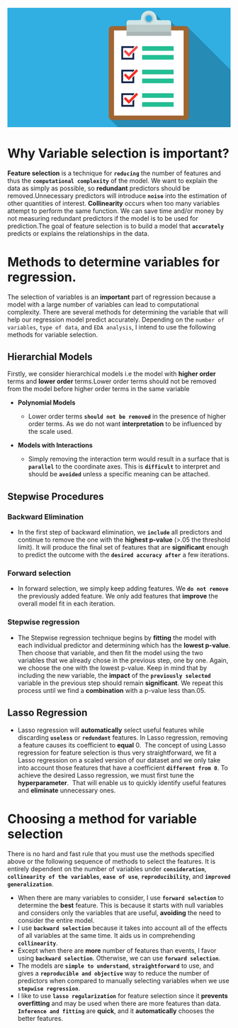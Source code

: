 ![Feature selection](/docs/assets/img/checklist.png)

# **Why Variable selection is important?**

**Feature selection** is a technique for **`reducing`** the number of features and thus the **`computational complexity`** of the model. We want to explain the data as simply as 
possible, so **redundant** predictors should be removed.Unnecessary predictors will introduce **`noise`** into the estimation of other quantities of interest. **Collinearity** 
occurs when too many variables attempt to perform the same function. We can save time and/or money by not measuring redundant predictors if the model is to be used 
for prediction.The goal of feature selection is to build a model that **`accurately`** predicts or explains the relationships in the data.

# **Methods to determine variables for regression.**

The selection of variables is an **important** part of regression because a model with a large number of variables can lead to computational complexity. There are
several methods for determining the variable that will help our regression model predict accurately. Depending on the `number of variables`, `type of data`, and 
`EDA analysis`, I intend to use the following methods for variable selection.
 
## Hierarchial Models
  Firstly, we consider hierarchical models i.e the model with **higher order** terms and **lower order** terms.Lower order terms should not be removed 
  from the model before higher order terms in the same variable
  
  - **Polynomial Models**
    - Lower order terms **`should not be removed`** in the presence of higher order terms. As we do not want **interpretation** to be influenced by the scale used.
    
  - **Models with Interactions**
    - Simply removing the interaction term would result in a surface that is **`parallel`** to the coordinate axes. This is **`difficult`** to interpret and should be **`avoided`** unless a specific meaning can be attached.
      
## Stepwise Procedures

### **Backward Elimination**
   - In the first step of backward elimination, we **`include`** all predictors and continue to remove the one with the **highest p-value** (>.05 the threshold limit). It will produce the final set of features that are **significant** enough to predict the outcome with the **`desired accuracy after`** a few iterations.
   
### **Forward selection**
  - In forward selection, we simply keep adding features. We **`do not remove`** the previously added feature. We only add features that **improve** the overall model fit in each iteration.

### **Stepwise regression** 
  - The Stepwise regression technique begins by **fitting** the model with each individual predictor and determining which has the **lowest p-value**. Then choose that variable, and then fit the model using the two variables that we already chose in the previous step, one by one. Again, we choose the one with the lowest p-value. Keep in mind that by including the new variable, the **impact** of the **`previously selected`** variable in the previous step should remain **significant**. We repeat this process until we find a **combination** with a p-value less than.05.

## **Lasso Regression**
  - Lasso regression will **automatically** select useful features while discarding **`useless`** or **`redundant`** features. In Lasso regression, removing a feature causes its coefficient to **equal** 0.  The concept of using Lasso regression for feature selection is thus very straightforward, we fit a Lasso regression on a scaled version of our dataset and we only take into account those features that have a coefficient **`different from 0`**. To achieve the desired Lasso regression, we must first tune the **hyperparameter**.  That will enable us to quickly identify useful features and **eliminate** unnecessary ones.

# **Choosing a method for variable selection**

There is no hard and fast rule that you must use the methods specified above or the following sequence of methods to select the features. It is entirely dependent on the number of variables under **`consideration`**, **`collinearity of the variables`**, **`ease of use`**, **`reproducibility`**, and **`improved generalization`**.

- When there are many variables to consider, I use **`forward selection`** to determine the **best** feature. This is because it starts with null variables and considers only the variables that are useful, **avoiding** the need to consider the entire model.
- I use **`backward selection`** because it takes into account all of the effects of all variables at the same time. It aids us in comprehending **`collinearity`**.
- Except when there are **more** number of features than events, I favor using **`backward selection`**. Otherwise, we can use **`forward selection`**.
- The models are **`simple to understand`**, **`straightforward`** to use, and gives a **`reproducible and objective`** way to reduce the number of predictors when compared to manually selecting variables when we use **`stepwise regression`**.
- I like to use **`lasso regularization`** for feature selection since it **prevents overfitting** and may be used when there are more features than data. **`Inference and fitting`** are **quick**, and it **automatically** chooses the better features.
